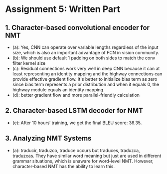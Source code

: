 # Assignment 5: Written Part

## 1. Character-based convolutional encoder for NMT

- (a): Yes, CNN can operate over variable lengths regardless of the input size, which is also an important advantage of FCN in vision community.
- (b): We should use default 1 padding on both sides to match the conv filter kernel size
- (c): Residual connections work very well in deep CNN because it can at least representing an identity mapping and the highway connections can provide effective gradient flow. It's better to initialize bias  term as zero since bias term represents a prior distribution and when it equals 0, the highway module equals an identity mapping. 
- (d): better gradient flow and more parallel-friendly calculation



## 2. Character-based LSTM decoder for NMT

- (e): After 10 hours‘ training, we get the final BLEU score: 36.35.



## 3. Analyzing NMT Systems

- (a): traducir, traduzco, traduce occurs but traduces, traduzca, traduzcas. They have similar word meaning but just are used in different grammar situations, which is unaware for word-level NMT. However, character-based NMT has the ability to learn this.

  